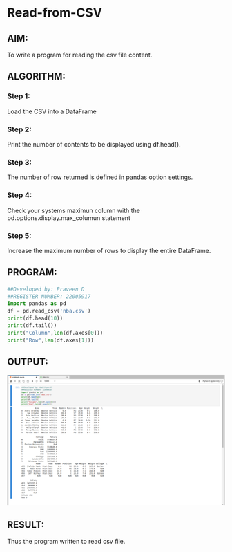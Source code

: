 # Read-from-CSV

## AIM:
To write a program for reading the csv file content.

## ALGORITHM:

### Step 1:
Load the CSV into a DataFrame

### Step 2:
Print the number of contents to be displayed using df.head().

### Step 3:
The number of row returned is defined in pandas option settings.

### Step 4:
Check your systems maximun column with the pd.options.display.max_columun statement

### Step 5:
Increase the maximum number of rows to display the entire DataFrame.


## PROGRAM:
```python
##Developed by: Praveen D
##REGISTER NUMBER: 22005917
import pandas as pd
df = pd.read_csv('nba.csv')
print(df.head(10))
print(df.tail())
print("Column",len(df.axes[0]))
print("Row",len(df.axes[1]))
```

## OUTPUT:
![output](./output3.png)

## RESULT:
Thus the program written to read csv file.
